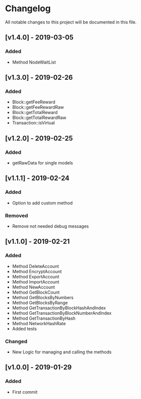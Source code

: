 # Changelog
All notable changes to this project will be documented in this file.

## [v1.4.0] - 2019-03-05
### Added
- Method NodeWaitList

## [v1.3.0] - 2019-02-26
### Added
- Block::getFeeReward
- Block::getFeeRewardRaw
- Block::getTotalReward
- Block::getTotalRewardRaw
- Transaction::isVirtual

## [v1.2.0] - 2019-02-25
### Added
- getRawData for single models

## [v1.1.1] - 2019-02-24
### Added
- Option to add custom method

### Removed
- Remove not needed debug messages

## [v1.1.0] - 2019-02-21
### Added
- Method DeleteAccount
- Method EncryptAccount
- Method ExportAccount
- Method ImportAccount
- Method NewAccount
- Method GetBlockCount
- Method GetBlocksByNumbers
- Method GetBlocksByRange
- Method GetTransactionByBlockHashAndIndex
- Method GetTransactionByBlockNumberAndIndex
- Method GetTransactionByHash
- Method NetworkHashRate
- Added tests

### Changed
- New Logic for managing and calling the methods

## [v1.0.0] - 2019-01-29
### Added
- First commit
